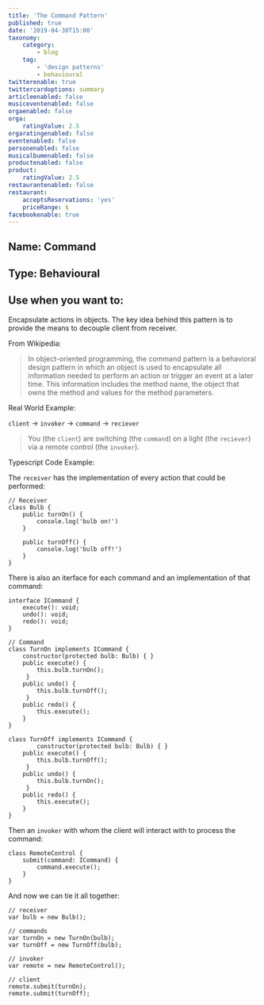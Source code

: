 ```yaml
---
title: 'The Command Pattern'
published: true
date: '2019-04-30T15:00'
taxonomy:
    category:
        - blog
    tag:
        - 'design patterns'
        - behavioural
twitterenable: true
twittercardoptions: summary
articleenabled: false
musiceventenabled: false
orgaenabled: false
orga:
    ratingValue: 2.5
orgaratingenabled: false
eventenabled: false
personenabled: false
musicalbumenabled: false
productenabled: false
product:
    ratingValue: 2.5
restaurantenabled: false
restaurant:
    acceptsReservations: 'yes'
    priceRange: $
facebookenable: true
---
```


## Name: Command

## Type: Behavioural

## Use when you want to:

Encapsulate actions in objects. The key idea behind this pattern is to provide the means to decouple client from receiver.

From Wikipedia:

> In object-oriented programming, the command pattern is a behavioral design pattern in which an object is used to encapsulate all information needed to perform an action or trigger an event at a later time. This information includes the method name, the object that owns the method and values for the method parameters.


Real World Example:

`client` -> `invoker` -> `command` -> `reciever`

> You (the `client`) are switching (the `command`) on a light (the `reciever`)
via a remote control (the `invoker`).

Typescript Code Example:

The `receiver` has the implementation of every action that could be performed:

```
// Receiver
class Bulb { 
    public turnOn() { 
        console.log('bulb on!')
    }

    public turnOff() { 
        console.log('bulb off!')
    }
}

```

There is also an iterface for each command and an implementation of that command:

```
interface ICommand { 
    execute(): void;
    undo(): void;
    redo(): void;
}

// Command
class TurnOn implements ICommand { 
    constructor(protected bulb: Bulb) { }
    public execute() {
        this.bulb.turnOn();
     }
    public undo() {
        this.bulb.turnOff();
     }
    public redo() { 
        this.execute();
    }
}

class TurnOff implements ICommand { 
        constructor(protected bulb: Bulb) { }
    public execute() {
        this.bulb.turnOff();
     }
    public undo() {
        this.bulb.turnOn();
     }
    public redo() { 
        this.execute();
    }
}
```

Then an `invoker` with whom the client will interact with to process the command:

```
class RemoteControl { 
    submit(command: ICommand) { 
        command.execute();
    }
}
```

And now we can tie it all together:

```
// receiver
var bulb = new Bulb();

// commands
var turnOn = new TurnOn(bulb);
var turnOff = new TurnOff(bulb);

// invoker
var remote = new RemoteControl();

// client
remote.submit(turnOn);
remote.submit(turnOff);
```
